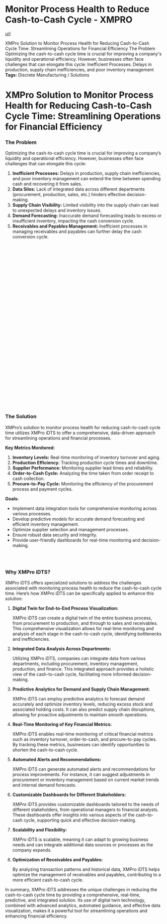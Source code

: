 # Monitor Process Health to Reduce Cash-to-Cash Cycle - XMPRO

[url](https://xmpro.com/solutions-library/manufacturing,use-cases/monitor-process-health-to-reduce-cash-to-cash-cycle/)


<div class="portfolio-top">

<div class="row page-wrapper">

<div class="large-12 col mb-0 pb-0">

<div class="portfolio-summary entry-summary">

<div class="row">

<div class="col col-fit pb-0">
XMPro Solution to Monitor Process Health for Reducing Cash-to-Cash Cycle Time: Streamlining Operations for Financial Efficiency The Problem Optimizing the cash-to-cash cycle time is crucial for improving a company's liquidity and operational efficiency. However, businesses often face challenges that can elongate this cycle: Inefficient Processes: Delays in production, supply chain inefficiencies, and poor inventory management

<div class="item-tags is-small uppercase bt pb-half pt-half">
<strong>Tags:</strong>
Discrete Manufacturing / Solutions </div>
</div>
</div>
</div>
</div>
</div>

<div id="portfolio-content" role="main">

<div class="portfolio-inner">

<div class="row" id="row-198320814">

<div class="col small-12 large-12" id="col-1822734185">

<div class="col-inner">
<h1>XMPro Solution to Monitor Process Health for Reducing Cash-to-Cash Cycle Time: Streamlining Operations for Financial Efficiency</h1>
</div>
</div>
</div>

<div class="row" id="row-1476679912">

<div class="col medium-6 small-12 large-6" id="col-1209822272">

<div class="col-inner">
<h3>The Problem</h3>
<p>Optimizing the cash-to-cash cycle time is crucial for improving a company’s liquidity and operational efficiency. However, businesses often face challenges that can elongate this cycle:</p>
<ol>
<li><strong>Inefficient Processes:</strong> Delays in production, supply chain inefficiencies, and poor inventory management can extend the time between spending cash and recovering it from sales.</li>
<li><strong>Data Silos:</strong> Lack of integrated data across different departments (procurement, production, sales, etc.) hinders effective decision-making.</li>
<li><strong>Supply Chain Visibility:</strong> Limited visibility into the supply chain can lead to unexpected delays and inventory issues.</li>
<li><strong>Demand Forecasting:</strong> Inaccurate demand forecasting leads to excess or insufficient inventory, impacting the cash conversion cycle.</li>
<li><strong>Receivables and Payables Management:</strong> Inefficient processes in managing receivables and payables can further delay the cash conversion cycle.</li>
</ol>
</div>
</div>

<div class="col medium-6 small-12 large-6" id="col-1874626918">

<div class="col-inner">

<div class="banner has-hover" id="banner-672885397">

<div class="banner-inner fill">

<div class="banner-bg fill">

<div class="bg fill bg-fill"></div>
</div>

<div class="banner-layers container">

<div class="fill banner-link"></div>

<div class="text-box banner-layer x50 md-x50 lg-x50 y50 md-y50 lg-y50 res-text" id="text-box-1456541198">

<div class="text-box-content text dark">

<div class="text-inner text-center">
</div>
</div>
<style>
#text-box-1456541198 {
  width: 60%;
}
#text-box-1456541198 .text-box-content {
  font-size: 100%;
}
</style>
</div>
</div>
</div>
<style>
#banner-672885397 {
  padding-top: 522px;
}
#banner-672885397 .bg.bg-loaded {
  background-image: url(https://xmpro.com/wp-content/uploads/2020/04/19.jpg);
}
#banner-672885397 .bg {
  background-position: 4% 12%;
}
</style>
</div>
</div>
</div>
</div>

<div class="row" id="row-1619703009">

<div class="col small-12 large-12" id="col-1766546777">

<div class="col-inner">
<h3>The Solution</h3>
<p>XMPro’s solution to monitor process health for reducing cash-to-cash cycle time utilizes XMPro iDTS to offer a comprehensive, data-driven approach for streamlining operations and financial processes.</p>
<p><strong>Key Metrics Monitored:</strong></p>
<ol>
<li><strong>Inventory Levels:</strong> Real-time monitoring of inventory turnover and aging.</li>
<li><strong>Production Efficiency:</strong> Tracking production cycle times and downtime.</li>
<li><strong>Supplier Performance:</strong> Monitoring supplier lead times and reliability.</li>
<li><strong>Order-to-Cash Cycle:</strong> Analyzing the time taken from order receipt to cash collection.</li>
<li><strong>Procure-to-Pay Cycle:</strong> Monitoring the efficiency of the procurement process and payment cycles.</li>
</ol>
<p><strong>Goals:</strong></p>
<ul>
<li>Implement data integration tools for comprehensive monitoring across various processes.</li>
<li>Develop predictive models for accurate demand forecasting and efficient inventory management.</li>
<li>Optimize supplier selection and management processes.</li>
<li>Ensure robust data security and integrity.</li>
<li>Provide user-friendly dashboards for real-time monitoring and decision-making.</li>
</ul>

<div class="gap-element clearfix" id="gap-1737373452" style="display:block; height:auto;">
<style>
#gap-1737373452 {
  padding-top: 30px;
}
</style>
</div>
<h3>Why XMPro iDTS?</h3>
<p>XMPro iDTS offers specialized solutions to address the challenges associated with monitoring process health to reduce the cash-to-cash cycle time. Here’s how XMPro iDTS can be specifically applied to enhance this solution:</p>
<ol>
<li>
<p><strong>Digital Twin for End-to-End Process Visualization:</strong></p>
<p>XMPro iDTS can create a digital twin of the entire business process, from procurement to production, and through to sales and receivables. This comprehensive visualization allows for real-time monitoring and analysis of each stage in the cash-to-cash cycle, identifying bottlenecks and inefficiencies.</p></li>
<li>
<p><strong>Integrated Data Analysis Across Departments:</strong></p>
<p>Utilizing XMPro iDTS, companies can integrate data from various departments, including procurement, inventory management, production, and finance. This integrated approach provides a holistic view of the cash-to-cash cycle, facilitating more informed decision-making.</p></li>
<li>
<p><strong>Predictive Analytics for Demand and Supply Chain Management:</strong></p>
<p>XMPro iDTS can employ predictive analytics to forecast demand accurately and optimize inventory levels, reducing excess stock and associated holding costs. It can also predict supply chain disruptions, allowing for proactive adjustments to maintain smooth operations.</p></li>
<li>
<p><strong>Real-Time Monitoring of Key Financial Metrics:</strong></p>
<p>XMPro iDTS enables real-time monitoring of critical financial metrics such as inventory turnover, order-to-cash, and procure-to-pay cycles. By tracking these metrics, businesses can identify opportunities to shorten the cash-to-cash cycle.</p></li>
<li>
<p><strong>Automated Alerts and Recommendations:</strong></p>
<p>XMPro iDTS can generate automated alerts and recommendations for process improvements. For instance, it can suggest adjustments in procurement or inventory management based on current market trends and internal demand forecasts.</p></li>
<li>
<p><strong>Customizable Dashboards for Different Stakeholders:</strong></p>
<p>XMPro iDTS provides customizable dashboards tailored to the needs of different stakeholders, from operational managers to financial analysts. These dashboards offer insights into various aspects of the cash-to-cash cycle, supporting quick and effective decision-making.</p></li>
<li>
<p><strong>Scalability and Flexibility:</strong></p>
<p>XMPro iDTS is scalable, meaning it can adapt to growing business needs and can integrate additional data sources or processes as the company expands.</p></li>
<li>
<p><strong>Optimization of Receivables and Payables:</strong></p>
<p>By analyzing transaction patterns and historical data, XMPro iDTS helps optimize the management of receivables and payables, contributing to a more efficient cash-to-cash cycle.</p></li>
</ol>
<p>In summary, XMPro iDTS addresses the unique challenges in reducing the cash-to-cash cycle time by providing a comprehensive, real-time, predictive, and integrated solution. Its use of digital twin technology, combined with advanced analytics, automated guidance, and effective data visualization, makes it a powerful tool for streamlining operations and enhancing financial efficiency.</p>
</div>
</div>
</div>

<div class="gap-element clearfix" id="gap-721787703" style="display:block; height:auto;">
<style>
#gap-721787703 {
  padding-top: 30px;
}
</style>
</div>
</div>
</div>
</div>